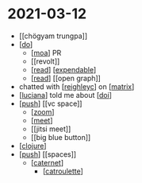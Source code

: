 # 2021-03-12

- [[chögyam trungpa]]
- [[do]]
  - [[moa]] PR
  - [[revolt]]
  - [[read]] [[expendable]]
  - [[read]] [[open graph]]
- chatted with [[reighleyc]] on [[matrix]]
- [[luciana]] told me about [[doi]]
- [[push]] [[vc space]]
  - [[zoom]]
  - [[meet]]
  - [[jitsi meet]]
  - [[big blue button]]
- [[clojure]]
- [[push]] [[spaces]]
  - [[caternet]]
    - [[catroulette]]

[//begin]: # "Autogenerated link references for markdown compatibility"
[do]: ../do "Do"
[moa]: ../moa "Moa"
[read]: ../read "Read"
[expendable]: ../expendable "expendable"
[reighleyc]: ../reighleyc "Reighleyc"
[matrix]: ../matrix "Matrix"
[luciana]: ../luciana "Luciana"
[doi]: ../doi "doi"
[push]: ../push "Push"
[zoom]: ../zoom "Zoom"
[meet]: ../meet "Meet"
[clojure]: ../clojure "Clojure"
[caternet]: ../caternet "caternet"
[catroulette]: ../catroulette "catroulette"
[//end]: # "Autogenerated link references"